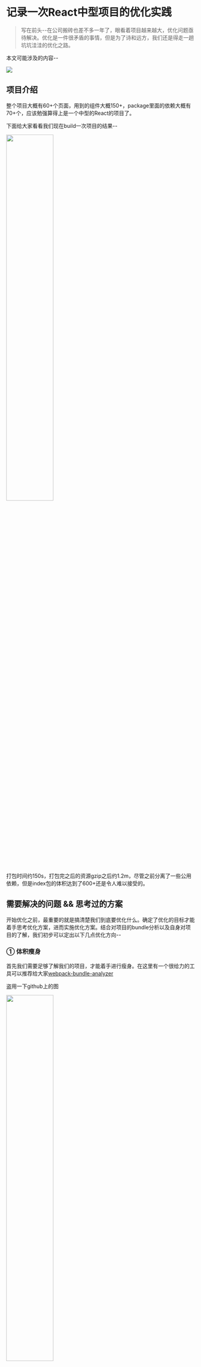 #   记录一次React中型项目的优化实践

>   写在前头--在公司搬砖也差不多一年了，眼看着项目越来越大，优化问题亟待解决。优化是一件很矛盾的事情，但是为了诗和远方，我们还是得走一趟坑坑洼洼的优化之路。

本文可能涉及的内容--

<img src="https://blog-1252307419.cos.ap-beijing.myqcloud.com/react-rebuild-00.png" />

##  项目介绍

整个项目大概有60+个页面，用到的组件大概150+，package里面的依赖大概有70+个，应该勉强算得上是一个中型的React的项目了。

下面给大家看看我们现在build一次项目的结果--

<img width="50%" src="https://blog-1252307419.cos.ap-beijing.myqcloud.com/react-rebuild-01.png"/>

打包时间约150s，打包完之后的资源gzip之后约1.2m，尽管之前分离了一些公用依赖，但是index包的体积达到了600+还是令人难以接受的。

## 需要解决的问题 && 思考过的方案

开始优化之前，最重要的就是搞清楚我们到底要优化什么。确定了优化的目标才能着手思考优化方案，进而实施优化方案。结合对项目的bundle分析以及自身对项目的了解，我们初步可以定出以下几点优化方向--

### ① 体积瘦身

首先我们需要足够了解我们的项目，才能着手进行瘦身。在这里有一个很给力的工具可以推荐给大家[webpack-bundle-analyzer](https://github.com/webpack-contrib/webpack-bundle-analyzer)

盗用一下github上的图

<img width="50%" src="https://user-gold-cdn.xitu.io/2018/6/11/163edebe5fa417ab?w=908&h=547&f=gif&s=3663774"/>

如图所示，我们可以很清晰的看到每个js文件里的module组成，还可以看到每个module的大小以及module的组成成分，这对我们分析代码冗余以及优化方向都能够提供很大的帮助。

具体食用方式也很简单--

<img width="50%" src="https://blog-1252307419.cos.ap-beijing.myqcloud.com/react-rebuild-02.png"/>

这样一来我们就对项目有了一个比较具体的认识，大到项目的依赖一览，小到某个页面的组件引用都能在分析报告中找到。接下来就可以开始我们的瘦身之旅了。

#### 打团先找大哥

当我们第一次看到bundle的分析报告时，总能找到一些出乎意料的“大个子”，如果是必不可缺的依赖则没办法，但如果是一些可以被取代的依赖就有别的说法了。这里刚好可以看看之前我[对create-react-app中moment.js依赖的处理](https://juejin.im/post/5a3f729c6fb9a044fb07f935#heading-1)，如果处理顺利的话可以很直观的看到bundle大小的变化。

总结来说，如果有小的并且满足需求的依赖可以替换，请不要迟疑；但如果没有可满足的依赖，可以尝试自己造一个轮子，当然后者需要结合自身状况考虑。

#### 分散站位

相信大家在开发网站的时候都用到了不少依赖，但是这些依赖在输出之后是和业务代码打包在一起的，这个明显不符合我们的预期。面对这些基本不会变更的依赖，我们更倾向它们能够主动抱团并且远离我们的业务代码。

这时候，就该使用webpack的CommonsChunkPlugin（貌似在wp4中已经被别的插件替代了，在此我们先不讨论wp4），它可以帮助我们将一些指定的module打包进指定的bundle里。具体使用方案可以[参考wp官网中的相关介绍](https://webpack.docschina.org/plugins/commons-chunk-plugin)，有一个坑点就是--倘若希望负责集合依赖bundle的文件名在打包时不变，则需要生成manifest。

#### 不要将页面都放到一个篮子里（一）-- 页面分离

我们可以将一些低频页面彻底拉出项目，拿我们的项目来说，一共60+个页面，用户大多都是只会访问其中的几个或十几个页面，不可能将所有的页面都访问一遍。这样一来就必然会有一些页面的访问频率相比之下会十分低下，该怎么处理这些页面呢？这里有几种方案：

-   脱离框架重写相关页面并重新部署
-   Copy项目代码，在其他地方重新跑一次并部署，原项目就可以删除不需要的页面
-   上一方案的简化版，复刻项目环境，跑一个新的纯净项目并部署，将原项目低频页面“剪切”到新的项目中

以上三种方案个人觉得各有优劣，第一个方案`很简单`，适用场景就是类似Q&A的静态页，可以将其脱离项目，写成静态页部署在其他的地方，但是不好的地方就是可能没法复用原项目组件。

方案二呢则是`时间至上`的方案，可以做到快速迁移，但是不好的地方在于迁移出去的页面其实还是塞在一个篮子里，只不过换了个新的篮子罢了。

方案三则是`质量至上`的方案，以时间作为成本，换来一个新的“低频页面项目”。具体要使用哪种方案，我觉得也是根据当前项目状况而定，不追求最完美，追求最合适。


### ② 首屏加载

首屏加载，大概是优化的永恒话题，所有的优化都避不开这一个话题，因为只有它能最直观的让“大家”都感受到我们这次优化的成果。对于用户来说，认为网页首屏很快的标准其实很单一，就是一打开页面，看了多久的白屏。`所以我们需要做的就是弱化用户对白屏的感知`，围绕这一点，个人认为，首屏加载这一优化可以有两个方向：一个是速度，另一个是体验。

#### 引入加载占位

其实这个就是前段时间很火的“骨架屏”，我们可以在页面真正被渲染出来之前，先给用户看到一个“假的”页面,等到某个时间节点（例如数据已经准备完毕...）就将真正的内容替换上去。这里有一个我写的很不走心的例子:)

<img src="https://blog-1252307419.cos.ap-beijing.myqcloud.com/react-rebuild-01.gif" />

在这个优惠券列表页面我的处理方案是，初始化页面的时候就渲染3个列表项骨架，等待接口数据返回就将真实内容替换上去。

在我们的首屏其实也是类似的，我们可以根据首屏的展示结构，做一个匹配的骨架组件，然后按需求进行展示即可，这样可以有效减少用户看到白屏的时间。下面是我这个骨架的代码，优化的空间很大，不过由于优先级不是很高，所以就没有进行迭代了。

<img width="50%" src="https://blog-1252307419.cos.ap-beijing.myqcloud.com/react-rebuild-03.png"/>

大概结构就是这样，样式方面很粗暴，因为每一项都是独立的一个组件，直接可以用absolute定位堆砌一个简洁的占位列表项。里面那个类似进度条的效果则是通过css3的animation实现的，我们可以将每个block的背景色变成渐变的，然后通过background-positon的变化来达到图中的效果。

#### 图片懒加载

这应该是个老生常谈的优化方向了，原理大概是将视图之外的图片都用同一个占位图进行占位，将其真正的图链接存在data-*中，通过监听滚动来判断图片是否进入视图中，来控制img标签src的值。具体的实现很多地方都能搜到，大家可以根据自身情况，按需选择。

#### 不要将页面都放到一个篮子里（二）-- 懒加载

>   其实在整个优化过程中我的重心是放在这个地方的，其他的都是半路上想到的...

让我们回想一下，上面我们讲过**将低频页面分离**，那么，必然就有会那么几个访问量十分高的页面，那么对于这几个页面应该怎么办呢？

因为访问频率高，所以我们可以认为这些页面与我们的核心业务是强相关的，所以将其分离就显得不那么划算了（很可能会出现维护多套代码的窘况）。

但是这样高频页面才是优化的重点区域呀，应该怎么办呢？面对这样页面我们还是可以使用懒加载大法（页面懒加载 || 组件懒加载 || 依赖懒加载）。

想要在js层面实现各类懒加载，我们都需要借助webpack中的特性**Code Splitting**，它可以将我们本来打包在一起的js分解成一块一块，并能达到按需加载并使用的效果。

-   页面懒加载

因为我们使用了react-router，所以我们可以使用react-router的getComponent轻松达到页面懒加载这一需求。如下图所示，将mainpage这样引入route的话，在打包的时候会将其分离成一个独立的js。

<img width="50%" src="https://blog-1252307419.cos.ap-beijing.myqcloud.com/react-rebuild-04.png"/>

-   组件懒加载 && 依赖懒加载

组件和依赖的懒加载也是十分简单的，如下图这样写就能达到懒加载的效果，但如果我们使用了babel则需要修改一下babel的配置，让它能够顺利解析动态import()的语法。

<img width="50%" src="https://blog-1252307419.cos.ap-beijing.myqcloud.com/react-rebuild-05.png"/>


### ③ 打包提速

我们通常的优化都是为了用户而优化，但其实为了我们自身能够良好的开发体验，也应该为开发人员优化优化开发体验，打包优化则成了不二之选。

#### 使用DLL为打包保驾护航

由于时间原因，在公司的项目中并没有尝试使用DLL，但是看到网上有不少同学都推荐介绍了它，所以我选择在此提及一下~[有关于webpack DLL的文档](https://webpack.docschina.org/plugins/dll-plugin/)

#### 将webpack版本从2.0 --> 4.x

由于项目是在差不多一年多以前正式启动的，所以接手的时候是webpack1.x，在刚接手的时候为了懒加载硬是升级到了2.x。

但是到现在发现，2.x好像也不够用了，毕竟已经落下了两个大版本了，更新之后的新特性、新功能或是新优化都应该成为我将项目迁移至新版本的动力。wp4具体的配置细节，在掘金上就见到过挺多同学介绍的，这里我想介绍一下，我是怎么将旧项目迁移到wp4的：

在开始进行版本迁移之前，我设想了两个方案，一个是在原有项目上直接升级并修改配置；第二个方案是新建webpack4项目，搭建好之后将业务代码迁移过来。

经过对成功率以及时间成本的评估，我最后选择的是第二个方案。那么这个新建的项目应该完善到什么程度才能进行迁移呢？我个人是经过以下几个步骤--

-   搭建项目骨架

这回的项目和之前的都不太一样了，我们没有借助大神们的脚手架来搭建项目骨架了，我们需要自己从零开始一点一点的摸索webpack的用法以及新旧版本的差异。

关于一些基础的知识以及配置十分推荐查阅[webpack官网的文档](https://webpack.docschina.org/concepts/)以及一些之前参考过的文章[webpack4-用之初体验](https://juejin.im/post/5adea0106fb9a07a9d6ff6de)、[webpack 4.0.0-beta.0 新特性介绍](https://juejin.im/entry/5a7abcc26fb9a063523ddbaf)。

相信大家看完这些之后都会对wp的配置有基本的认知，紧接下来就是建目录、装依赖巴拉巴拉。最终我们会得到一个这样的目录结构--

<img src="https://blog-1252307419.cos.ap-beijing.myqcloud.com/react-rebuild-06.png" width="50%" />

-   写个Hello World!

我们应该如何判断将项目代码迁入新项目的时机呢？很简单，当这个新项目可以正常的调试或打包一个相应框架的Hello World即可。

拿我们的项目来说，搭建完项目目录以及一些基础配置之后，接下来就是完全模拟原有项目的技术栈，在新的项目中写几个简单的demo页。当然这些demo页并不是随便写的，是带有目的性的，按我这次的经历来说，我写了这么几个文件index.js、App.js、Hello.js、Global.scss、router.js。

剥开非核心依赖，我们最核心的依赖其实就是react & react-router & sass，只要webpack能够正确的解析es6和sass我们就能很大程度的还原旧项目的环境。（babel中与jsx相关的配置在package里）

<img src="https://blog-1252307419.cos.ap-beijing.myqcloud.com/react-rebuild-07.png" width="50%" />


-   仔细研读package

上面的demo完成之后，我们新项目就初具雏形了，接下来我们就需要将旧项目package.json迁移到新项目中，这里需要注意的几点是：

① "scripts"中的指令要注意，我们要看里面的每条指令分别有什么作用，然后再思考应该怎么在新项目中写一个功能一样的指令。

② "dependencies" && "devDependencies"旧项目的依赖也应该无缝迁移过来，不过我们可以趁这个机会把没有用到的依赖剔除出去。

③ "babel" || "autoprefixer"等辅助工具的配置也应该与旧项目保持一致。

-   迁移项目&修修补补

上述步骤都跑通之后，就能删掉原有的demo，将旧项目的所有业务代码都迁移过来。接下来就看着报错，一个一个修复即可。这里遇到这么几个坑，困扰了我许久。页面很顺利的迁移过来了，依赖补全之后也顺利的跑起来了。

但是在dev环境下切换页面老是会404。相信大家看到这里就懂了，我用了history模式的路由，在devServer中应该要加上这样一行配置

```js
devServer {
    historyApiFallback: true
}
```

好啦，404消灭之后又有新的状况了，静态资源老是引用不到，这是为啥？其实这是因为我们在output的时候没有设置publicPath引起的，在dev的webpack.config中我的output是这样配置的

```js
output: {
    path: path.resolve('dist'),
    publicPath: '/'
},
// ...
devServer = {
    contentBase: './dist',
    port: 9000,
    historyApiFallback: true
}
```

这个问题解决之后，我们的开发环境算是还原的差不多了。接下来就该踩踩打包的坑了，我遇到的第一个问题就是，打包完成之后，文件夹里面只有打包输出，index.html咋不见了...这说好的不太一样。后面发现是少了[copy-webpack-plugin](https://github.com/webpack-contrib/copy-webpack-plugin)

```js
const CopyWebpackPlugin = require('copy-webpack-plugin')
const config = {
    // ...
    plugins: [
        new CopyWebpackPlugin([{from: 'public', to: ''}])
    ]
}
```

加上这个依赖之后，我们public文件夹的内容就会乖乖的在dist里面出现。但紧接着又出现新的问题了，第二次打包的时候，怎么dist没有被清空呢？和上面一样，年轻的我少用了一个插件[clean-webpack-plugin](https://github.com/johnagan/clean-webpack-plugin)

```js
const CleanWebpackPlugin = require('clean-webpack-plugin')
const CopyWebpackPlugin = require('copy-webpack-plugin')

let cleanOptions = {
    root: path.join(__dirname, '..'),
    verbose: true,
    dry: false
}

const config = {
    // ...
    plugins: [
        new CleanWebpackPlugin(['dist'], cleanOptions),
        new CopyWebpackPlugin([{from: 'public', to: ''}])
    ]
}
```

完成上述配置后，每次打包webpack都会清空dist文件夹，并且在打包完成之后，将public中的内容复制到dist。好了看来应该可以了，但是在本地开了个服务器跑页面的时候发现，各种静态资源404。这又是什么玩意？实话说在这里踩坑时间是最多的，但是解决方案又是令人窒息的简单...都怪自己没有好好看文档

```js
const CleanWebpackPlugin = require('clean-webpack-plugin')
const CopyWebpackPlugin = require('copy-webpack-plugin')

let cleanOptions = {
    root: path.join(__dirname, '..'),
    verbose: true,
    dry: false
}

const config = {
    output: {
        filename: 'static/js/[name].[chunkhash:8].js',
        chunkFilename: 'static/js/[name].[chunkhash:8].chunk.js',
        publicPath: 'http://localhost:5000/' // !!!这里一定要使用绝对路径，不然就会被坑到
    }
    // ...
    plugins: [
        new CleanWebpackPlugin(['dist'], cleanOptions),
        new CopyWebpackPlugin([{from: 'public', to: ''}])
    ]
}
```

## 总结

好了，不知道有多少同学会看到这里，先谢谢大家看我在这唠叨一堆~各类优化的方案在网上看了好多好多，但是好像大家都只讲方案没有涉及实践，等到自己真正去玩的时候才发现，其实优化没有想象中那么简单，要兼顾原有的，又要尽量使用更新更好的，很多时候都会在夹缝中取舍。

其实，能够优化的还有很多很多，请求方面、业务方面甚至是代码写法...都是可以优化的，但是这些怎么能一蹴而就呢？还是得走一步，看一步，选择最适合自家项目的优化方案才是最佳方案~



